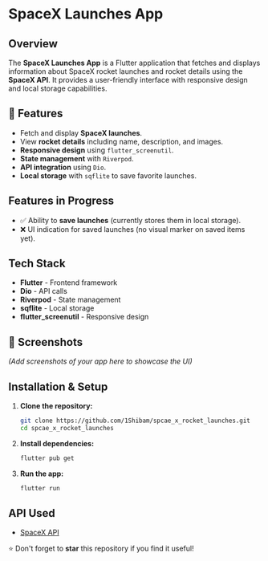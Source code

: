 #  SpaceX Launches App

## Overview
The **SpaceX Launches App** is a Flutter application that fetches and displays information about SpaceX rocket launches and rocket details using the **SpaceX API**. It provides a user-friendly interface with responsive design and local storage capabilities.

## 📌 Features
-  Fetch and display **SpaceX launches**.
-  View **rocket details** including name, description, and images.
-  **Responsive design** using `flutter_screenutil`.
-  **State management** with `Riverpod`.
-  **API integration** using `Dio`.
-  **Local storage** with `sqflite` to save favorite launches.

##  Features in Progress
- ✅ Ability to **save launches** (currently stores them in local storage).
- ❌ UI indication for saved launches (no visual marker on saved items yet).

## Tech Stack
- **Flutter** - Frontend framework
- **Dio** - API calls
- **Riverpod** - State management
- **sqflite** - Local storage
- **flutter_screenutil** - Responsive design

## 📸 Screenshots
*(Add screenshots of your app here to showcase the UI)*

## Installation & Setup
1. **Clone the repository:**
   ```sh
   git clone https://github.com/1Shibam/spcae_x_rocket_launches.git
   cd spcae_x_rocket_launches
   ```
2. **Install dependencies:**
   ```sh
   flutter pub get
   ```
3. **Run the app:**
   ```sh
   flutter run
   ```

## API Used
- [SpaceX API](https://github.com/r-spacex/SpaceX-API)


⭐ Don't forget to **star** this repository if you find it useful!



